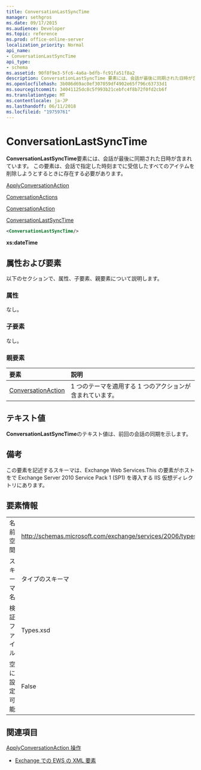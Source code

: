```yaml
---
title: ConversationLastSyncTime
manager: sethgros
ms.date: 09/17/2015
ms.audience: Developer
ms.topic: reference
ms.prod: office-online-server
localization_priority: Normal
api_name:
- ConversationLastSyncTime
api_type:
- schema
ms.assetid: 90f8f9e3-5fc6-4a6a-bdfb-fc91fa51f8a2
description: ConversationLastSyncTime 要素には、会話が最後に同期された日時が含まれています。 この要素は、会話で指定した時刻までに受信したすべてのアイテムを削除しようとするときに存在する必要があります。
ms.openlocfilehash: 3b086d69ac0ef307059df4902e65f796c63733d1
ms.sourcegitcommit: 34041125dc8c5f993b21cebfc4f8b72f0fd2cb6f
ms.translationtype: MT
ms.contentlocale: ja-JP
ms.lasthandoff: 06/11/2018
ms.locfileid: "19759761"
---
```

# <a name="conversationlastsynctime"></a>ConversationLastSyncTime

**ConversationLastSyncTime**要素には、会話が最後に同期された日時が含まれています。 この要素は、会話で指定した時刻までに受信したすべてのアイテムを削除しようとするときに存在する必要があります。 
  
[ApplyConversationAction](applyconversationaction.md)
  
[ConversationActions](conversationactions.md)
  
[ConversationAction](conversationaction.md)
  
[ConversationLastSyncTime](conversationlastsynctime.md)
  
```XML
<ConversationLastSyncTime/>
```

 **xs:dateTime**
## <a name="attributes-and-elements"></a>属性および要素

以下のセクションで、属性、子要素、親要素について説明します。
  
### <a name="attributes"></a>属性

なし。
  
### <a name="child-elements"></a>子要素

なし。
  
### <a name="parent-elements"></a>親要素

|**要素**|**説明**|
|:-----|:-----|
|[ConversationAction](conversationaction.md) <br/> |1 つのテーマを適用する 1 つのアクションが含まれています。  <br/> |
   
## <a name="text-value"></a>テキスト値

**ConversationLastSyncTime**のテキスト値は、前回の会話の同期を示します。 
  
## <a name="remarks"></a>備考

この要素を記述するスキーマは、Exchange Web Services.This の要素がホストをで Exchange Server 2010 Service Pack 1 (SP1) を導入する IIS 仮想ディレクトリにあります。
  
## <a name="element-information"></a>要素情報

|||
|:-----|:-----|
|名前空間  <br/> |http://schemas.microsoft.com/exchange/services/2006/types  <br/> |
|スキーマ名  <br/> |タイプのスキーマ  <br/> |
|検証ファイル  <br/> |Types.xsd  <br/> |
|空に設定可能  <br/> |False  <br/> |
   
## <a name="see-also"></a>関連項目



[ApplyConversationAction 操作](applyconversationaction-operation.md)


- [Exchange での EWS の XML 要素](ews-xml-elements-in-exchange.md)

